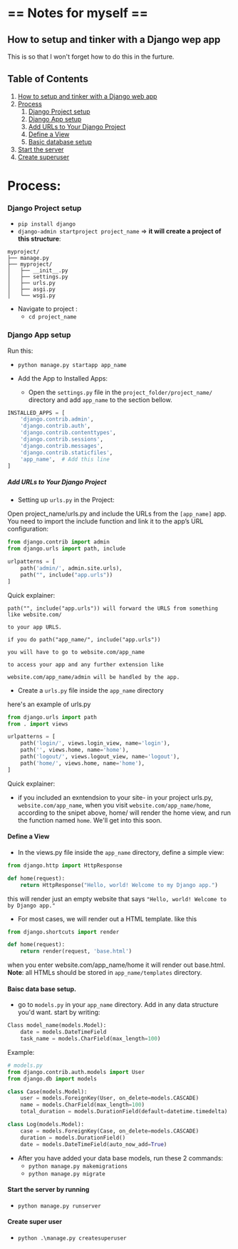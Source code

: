 # == Notes for myself ==
## How to setup and tinker with a Django wep app
This is so that I won't forget how to do this in the furture.

## Table of Contents
1. [How to setup and tinker with a Django web app](#how-to-setup-and-tinker-with-a-django-web-app)
2. [Process](#process)
    1. [Django Project setup](#django-project-setup)
    2. [Django App setup](#django-app-setup)
    3. [Add URLs to Your Django Project](#add-urls-to-your-django-project)
    4. [Define a View](#define-a-view)
    5. [Basic database setup](#basic-database-setup)
3. [Start the server](#start-the-server)
4. [Create superuser](#create-superuser)

# Process:
### Django Project setup
- `pip install django`
- `django-admin startproject project_name`
=> **it will create a project of this structure**:
```
myproject/
├── manage.py
├── myproject/
│   ├── __init__.py
│   ├── settings.py
│   ├── urls.py
│   ├── asgi.py
│   └── wsgi.py
```
- Navigate to project :
    - `cd project_name`
### Django App setup
Run this: 
- `python manage.py startapp app_name`

- Add the App to Installed Apps: 
    - Open the `settings.py` file in the
    `project_folder/project_name/` directory and add `app_name` to the section bellow.
``` python
INSTALLED_APPS = [
    'django.contrib.admin',
    'django.contrib.auth',
    'django.contrib.contenttypes',
    'django.contrib.sessions',
    'django.contrib.messages',
    'django.contrib.staticfiles',
    'app_name',  # Add this line
]
```
#####  Add URLs to Your Django Project
- Setting up `urls.py` in the Project:

Open project_name/urls.py and include the URLs from the `[app_name]` app. You need to import the include function and link it to the app’s URL configuration:

```python
from django.contrib import admin
from django.urls import path, include

urlpatterns = [
    path('admin/', admin.site.urls),
    path("", include("app.urls"))
]
```
Quick explainer: 

```
path("", include("app.urls")) will forward the URLS from something like website.com/

to your app URLS.

if you do path("app_name/", include("app.urls"))

you will have to go to website.com/app_name

to access your app and any further extension like

website.com/app_name/admin will be handled by the app.
```

- Create a `urls.py` file inside the `app_name` directory

here's an example of urls.py
```python
from django.urls import path
from . import views

urlpatterns = [
    path('login/', views.login_view, name='login'),
    path('', views.home, name='home'),   
    path('logout/', views.logout_view, name='logout'),
    path('home/', views.home, name='home'),
]
```
Quick explainer:
- if you included an exntendsion to your site- in your project urls.py, `website.com/app_name`, when you visit `website.com/app_name/home`, according to the snipet above, home/ will render the home view, and run the function named `home`. We'll get into this soon.

#### Define a View

- In the views.py file inside the `app_name` directory, define a simple view:

```python
from django.http import HttpResponse

def home(request):
    return HttpResponse("Hello, world! Welcome to my Django app.")
```
 this will render just an empty website that says 
 `"Hello, world! Welcome to by Django app."`

- For most cases, we will render out a HTML template. like this

```python
from django.shortcuts import render

def home(request):
    return render(request, 'base.html')
```
when you enter website.com/app_name/home
it will render out base.html.
**Note**: all HTMLs should be stored in `app_name/templates` directory.

#### Baisc data base setup.
- go to `models.py` in your `app_name` directory. Add in any data structure you'd want. start by writing:
```python
Class model_name(models.Model):
    date = models.DateTimeField
    task_name = models.CharField(max_length=100)
```
Example:
```python 
# models.py
from django.contrib.auth.models import User
from django.db import models

class Case(models.Model):
    user = models.ForeignKey(User, on_delete=models.CASCADE)
    name = models.CharField(max_length=100)
    total_duration = models.DurationField(default=datetime.timedelta)

class Log(models.Model):
    case = models.ForeignKey(Case, on_delete=models.CASCADE)
    duration = models.DurationField()
    date = models.DateTimeField(auto_now_add=True)
```
- After you have added your data base models, run these 2 commands:
    - ```python manage.py makemigrations```   
    - ```python manage.py migrate```

#### Start the server by running
- `python manage.py runserver`
#### Create super user
- `python .\manage.py createsuperuser`
